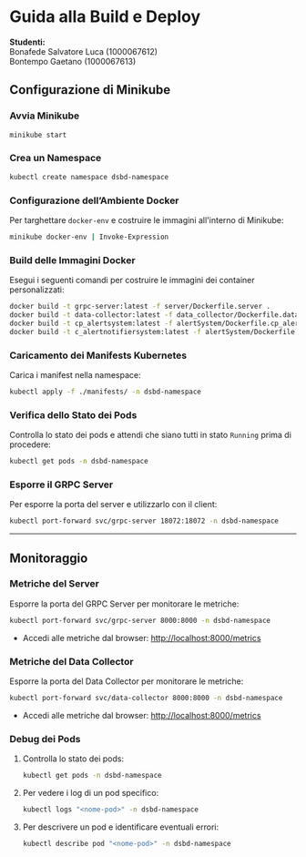 # Guida alla Build e Deploy

**Studenti:**  
Bonafede Salvatore Luca (1000067612)  
Bontempo Gaetano (1000067613)

## Configurazione di Minikube

### Avvia Minikube
```bash
minikube start
```

### Crea un Namespace
```bash
kubectl create namespace dsbd-namespace
```

### Configurazione dell’Ambiente Docker
Per targhettare `docker-env` e costruire le immagini all'interno di Minikube:
```bash
minikube docker-env | Invoke-Expression
```

### Build delle Immagini Docker
Esegui i seguenti comandi per costruire le immagini dei container personalizzati:
```bash
docker build -t grpc-server:latest -f server/Dockerfile.server .
docker build -t data-collector:latest -f data_collector/Dockerfile.datacollector .
docker build -t cp_alertsystem:latest -f alertSystem/Dockerfile.cp_alertsystem .
docker build -t c_alertnotifiersystem:latest -f alertSystem/Dockerfile.c_alertnotifiersystem .
```

### Caricamento dei Manifests Kubernetes
Carica i manifest nella namespace:
```bash
kubectl apply -f ./manifests/ -n dsbd-namespace
```

### Verifica dello Stato dei Pods
Controlla lo stato dei pods e attendi che siano tutti in stato `Running` prima di procedere:
```bash
kubectl get pods -n dsbd-namespace
```

### Esporre il GRPC Server
Per esporre la porta del server e utilizzarlo con il client:
```bash
kubectl port-forward svc/grpc-server 18072:18072 -n dsbd-namespace
```

---

## Monitoraggio

### Metriche del Server
Esporre la porta del GRPC Server per monitorare le metriche:
```bash
kubectl port-forward svc/grpc-server 8000:8000 -n dsbd-namespace
```

- Accedi alle metriche dal browser:
  [http://localhost:8000/metrics](http://localhost:8000/metrics)

### Metriche del Data Collector
Esporre la porta del Data Collector per monitorare le metriche:
```bash
kubectl port-forward svc/data-collector 8000:8000 -n dsbd-namespace
```

- Accedi alle metriche dal browser:
  [http://localhost:8000/metrics](http://localhost:8000/metrics)

### Debug dei Pods

1. Controlla lo stato dei pods:
   ```bash
   kubectl get pods -n dsbd-namespace
   ```

2. Per vedere i log di un pod specifico:
   ```bash
   kubectl logs "<nome-pod>" -n dsbd-namespace
   ```

3. Per descrivere un pod e identificare eventuali errori:
   ```bash
   kubectl describe pod "<nome-pod>" -n dsbd-namespace
   
